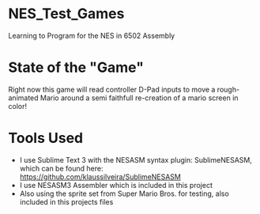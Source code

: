 # NES_Test_Games
Learning to Program for the NES in 6502 Assembly

# State of the "Game"
Right now this game will read controller D-Pad inputs to move a rough-animated Mario around a semi faithfull re-creation of a mario screen in color!
# Tools Used
* I use Sublime Text 3 with the NESASM syntax plugin: SublimeNESASM, which can be found here: https://github.com/klaussilveira/SublimeNESASM
* I use NESASM3 Assembler which is included in this project
* Also using the sprite set from Super Mario Bros. for testing, also included in this projects files

